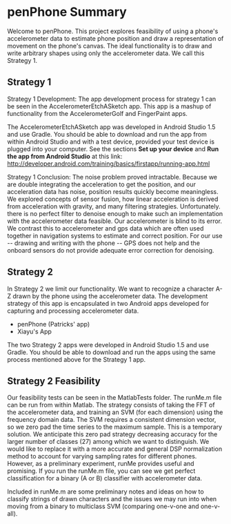 ﻿# penPhone Summary

Welcome to penPhone. This project explores feasibility of using a phone's accelerometer data to estimate phone position and draw a representation of movement on the phone's canvas. The ideal functionality is to draw and write arbitrary shapes using only the accelerometer data. We call this Strategy 1. 

## Strategy 1

Strategy 1 Development: The app development process for strategy 1 can be seen in the AccelerometerEtchASketch app. This app is a mashup of functionality from the AccelerometerGolf and FingerPaint apps.

The AccelerometerEtchASketch app was developed in Android Studio 1.5 and use Gradle. You should be able to download and run the app from within Android Studio and with a test device, provided your test device is plugged into your computer. See the sections **Set up your device** and **Run the app from Android Studio** at this link: <http://developer.android.com/training/basics/firstapp/running-app.html>

Strategy 1 Conclusion: The noise problem proved intractable. Because we are double integrating the acceleration to get the position, and our acceleration data has noise, position results quickly become meaningless. We explored concepts of sensor fusion, how linear acceleration is derived from acceleration with gravity, and many filtering strategies. Unfortunately. there is no perfect filter to denoise enough to make such an implementation with the accelerometer data feasible. Our accelerometer is blind to its error. We contrast this to accelerometer and gps data which are often used together in navigation systems to estimate and correct position. For our use -- drawing and writing with the phone -- GPS does not help and the onboard sensors do not provide adequate error correction for denoising. 

## Strategy 2

In Strategy 2 we limit our functionality. We want to recognize a character A-Z drawn by the phone using the accelerometer data. The development strategy of this app is encapsulated in two Android apps developed for capturing and processing accelerometer data. 

  * penPhone (Patricks' app)
  * Xiayu's App

The two Strategy 2 apps were developed in Android Studio 1.5 and use Gradle. You should be able to download and run the apps using the same process mentioned above for the Strategy 1 app. 

## Strategy 2 Feasibility

Our feasibility tests can be seen in the MatlabTests folder. The runMe.m file can be run from within Matlab. The strategy consists of taking the FFT of the accelerometer data, and training an SVM (for each dimension) using the frequency domain data. The SVM requires a consistent dimension vector, so we zero pad the time series to the maximum sample. This is a temporary solution. We anticipate this zero pad strategy decreasing accuracy for the larger number of classes (27) among which we want to distinguish. We would like to replace it with a more accurate and general DSP normalization method to account for varying sampling rates for different phones. However, as a preliminary experiment, runMe provides useful and promising.  If you run the runMe.m file, you can see we get perfect classification for a binary (A or B) classifier with accelerometer data. 

Included in runMe.m are some preliminary notes and ideas on how to classify strings of drawn characters and the issues we may run into when moving from a binary to multiclass SVM (comparing one-v-one and one-v-all).


